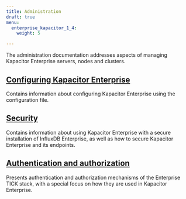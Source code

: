 ```yaml
---
title: Administration
draft: true
menu:
  enterprise_kapacitor_1_4:
    weight: 5

---
```


The administration documentation addresses aspects of managing Kapacitor Enterprise
servers, nodes and clusters.

## [Configuring Kapacitor Enterprise](/enterprise_kapacitor/v1.4/administration/configuration/)

Contains information about configuring Kapacitor Enterprise using the configuration file.

## [Security](/enterprise_kapacitor/v1.4/administration/security/)

Contains information about using Kapacitor Enterprise with a secure installation of
InfluxDB Enterprise, as well as how to secure Kapacitor Enterprise and its endpoints.

## [Authentication and authorization](/enterprise_kapacitor/v1.4/administration/auth/)

Presents authentication and authorization mechanisms of the Enterprise TICK stack, with
a special focus on how they are used in Kapacitor Enterprise.
